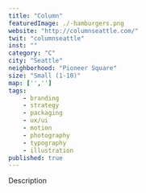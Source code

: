 ```yaml
---
title: "Column"
featuredImage: ./-hamburgers.png
website: "http://columnseattle.com/"
twit: "columnseattle"
inst: ""
category: "C"
city: "Seattle"
neighborhood: "Pioneer Square"
size: "Small (1-10)"
map: ['','']
tags:
    - branding
    - strategy
    - packaging
    - ux/ui
    - motion
    - photography
    - typography
    - illustration
published: true
---
```


Description
